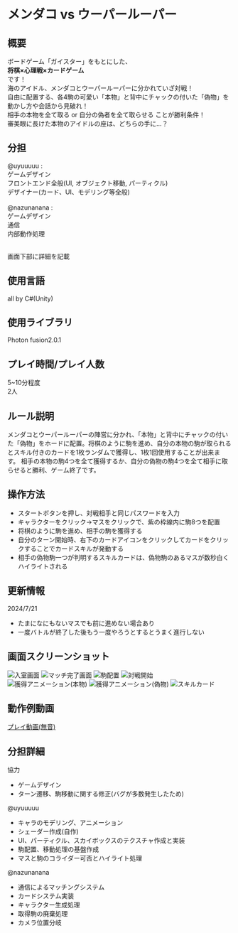 # メンダコ vs ウーパールーパー

## 概要
ボードゲーム「ガイスター」をもとにした、<br>
<strong>将棋×心理戦×カードゲーム</strong><br>
です！<br>
海のアイドル、メンダコとウーパールーパーに分かれていざ対戦！<br>
自由に配置する、各4駒の可愛い「本物」と背中にチャックの付いた「偽物」を
動かし方や会話から見破れ！<br>
相手の本物を全て取る or 自分の偽者を全て取らせる ことが勝利条件！<br>
審美眼に長けた本物のアイドルの座は、どちらの手に...？


## 分担
@uyuuuuu : <br>
ゲームデザイン<br>
フロントエンド全般(UI, オブジェクト移動, パーティクル)<br>
デザイナー(カード、UI、モデリング等全般)<br><br>
@nazunanana : <br>
ゲームデザイン<br>
通信<br>
内部動作処理<br>

<br>画面下部に詳細を記載

## 使用言語
all by C#(Unity)

## 使用ライブラリ
Photon fusion2.0.1

## プレイ時間/プレイ人数
5~10分程度<br>
2人

## ルール説明
メンダコとウーパールーパーの陣営に分かれ、「本物」と背中にチャックの付いた「偽物」をホードに配置。将棋のように駒を進め、自分の本物の駒が取られるとスキル付きのカードを1枚ランダムで獲得し、1枚1回使用することが出来ます。
相手の本物の駒4つを全て獲得するか、自分の偽物の駒4つを全て相手に取らせると勝利、ゲーム終了です。

## 操作方法
- スタートボタンを押し、対戦相手と同じパスワードを入力
- キャラクターをクリック→マスをクリックで、紫の枠線内に駒8つを配置
- 将棋のように駒を進め、相手の駒を獲得する
- 自分のターン開始時、右下のカードアイコンをクリックしてカードをクリックすることでカードスキルが発動する
- 相手の偽物駒一つが判明するスキルカードは、偽物駒のあるマスが数秒白くハイライトされる

## 更新情報
2024/7/21
- たまになにもないマスでも前に進めない場合あり
- 一度バトルが終了した後もう一度やろうとするとうまく進行しない

## 画面スクリーンショット
![入室画面](./img/pic_1.png)
![マッチ完了画面](./img/pic_2.png)
![駒配置](./img/pic_3.png)
![対戦開始](./img/pic_5.png)
![獲得アニメーション(本物)](./img/pic_7.png)
![獲得アニメーション(偽物)](./img/pic_9.png)
![スキルカード](./img/pic_10.png)

## 動作例動画
[プレイ動画(無音)](https://drive.google.com/file/d/1AM2C2TA3CRL0S4l8SOmQv6y9sXNO4xEb/view?usp=sharing)

## 分担詳細
協力
- ゲームデザイン
- ターン遷移、駒移動に関する修正(バグが多数発生したため)

@uyuuuuu
- キャラのモデリング、アニメーション
- シェーダー作成(自作)
- UI、パーティクル、スカイボックスのテクスチャ作成と実装
- 駒配置、移動処理の基盤作成
- マスと駒のコライダー可否とハイライト処理

@nazunanana
- 通信によるマッチングシステム
- カードシステム実装
- キャラクター生成処理
- 取得駒の廃棄処理
- カメラ位置分岐
